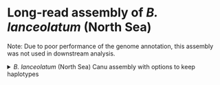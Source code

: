 # Long-read assembly of *B. lanceolatum* (North Sea)
Note: Due to poor performance of the genome annotation, this assembly was not used in downstream analysis.

<details>
  <summary><em>B. lanceolatum</em> (North Sea) Canu assembly with options to keep haplotypes</summary>
  
  ### Canu assembly (v2.1)
  Using the option to keep haplotypes, `corOutCoverage=200 "batOptions=-dg 3 -db 3 -dr 1 -ca 500 -cp 50"`.
  ```
  ./canu-2.1.1/bin/canu \
  -p Blnc_canu_poly1 \
  -d Blnc_canu_poly1 \
  genomeSize=500m \
  -nanopore Blnc_Feb20.fastq.gz \
  corOutCoverage=200 "batOptions=-dg 3 -db 3 -dr 1 -ca 500 -cp 50"
  ```
  Where `Blnc_Feb20.fastq.gz` is the base-called nanopore sequencing reads.
</details>
